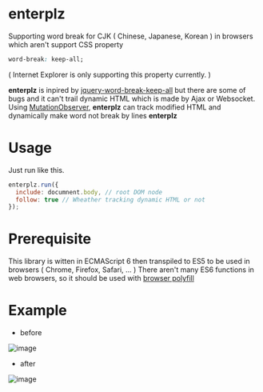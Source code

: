 # enterplz
Supporting word break for CJK ( Chinese, Japanese, Korean ) in browsers which aren't support CSS property
```css
word-break: keep-all;
```
( Internet Explorer is only supporting this property currently. )

**enterplz** is inpired by [jquery-word-break-keep-all](https://github.com/mytory/jquery-word-break-keep-all) but there are  some of bugs and it can't trail dynamic HTML which is made by Ajax or Websocket.
Using [MutationObserver](https://developer.mozilla.org/en/docs/Web/API/MutationObserver), **enterplz** can track modified HTML and dynamically make word not break by lines 
**enterplz** 

# Usage
Just run like this.
```javascript
enterplz.run({
  include: documnent.body, // root DOM node
  follow: true // Wheather tracking dynamic HTML or not
});
```

# Prerequisite
This library is witten in ECMAScript 6 then transpiled to ES5 to be used in browsers ( Chrome, Firefox, Safari, ... )
There aren't many ES6 functions in web browsers, so it should be used with [browser polyfill](https://github.com/momamene/enterplz/blob/master/dist/browser-polyfill.js)

# Example
- before

![image](https://cloud.githubusercontent.com/assets/3989796/6524796/fb4951e2-c440-11e4-8cd2-0f8bc3aa1966.png)
- after

![image](https://cloud.githubusercontent.com/assets/3989796/6524809/20ab6150-c441-11e4-8ae1-53d0a5575a35.png)
